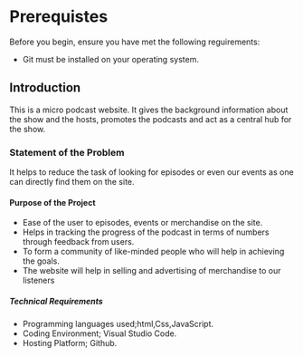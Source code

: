 # Prerequistes

Before you begin, ensure you have met the following reguirements:
* Git must be installed on your operating system.

## Introduction

This is a micro podcast website. It gives the background information about the show and the hosts, promotes the podcasts and act as a central hub for the show.

### Statement of the Problem

It helps to reduce the task of looking for episodes or even our events as one can directly find them on the site.

#### Purpose of the Project

* Ease of the user to episodes, events or merchandise on the site.
* Helps in tracking the progress of the podcast in terms of numbers through feedback from users.
* To form a community of like-minded people who will help in achieving the goals.
* The website will help in selling and advertising of merchandise to our listeners

##### Technical Requirements

* Programming languages used;html,Css,JavaScript.
* Coding Environment; Visual Studio Code.
* Hosting Platform; Github.